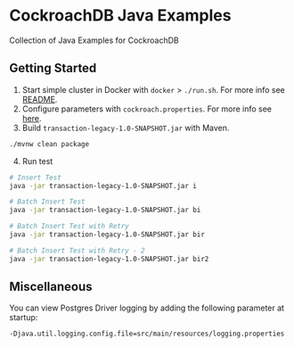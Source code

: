 # CockroachDB Java Examples
Collection of Java Examples for CockroachDB

## Getting Started

1) Start simple cluster in Docker with `docker` > `./run.sh`.  For more info see [README](docker/README.md).
2) Configure parameters with `cockroach.properties`.  For more info see [here](src/main/resources/cockroach.properties).
3) Build `transaction-legacy-1.0-SNAPSHOT.jar` with Maven.  
```bash
./mvnw clean package
```
4) Run test
```bash
# Insert Test
java -jar transaction-legacy-1.0-SNAPSHOT.jar i

# Batch Insert Test
java -jar transaction-legacy-1.0-SNAPSHOT.jar bi

# Batch Insert Test with Retry
java -jar transaction-legacy-1.0-SNAPSHOT.jar bir

# Batch Insert Test with Retry - 2
java -jar transaction-legacy-1.0-SNAPSHOT.jar bir2
```

## Miscellaneous
You can view Postgres Driver logging by adding the following parameter at startup:
```bash
-Djava.util.logging.config.file=src/main/resources/logging.properties
```

